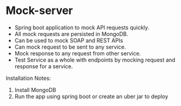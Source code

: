 # Mock-server
- Spring boot application to mock API requests quickly. 
- All mock requests are persisted in MongoDB. 
- Can be used to mock SOAP and REST APIs
- Can mock request to be sent to any service.
- Mock response to any request from other service.
- Test Service as a whole with endpoints by mocking request and response for a service.

Installation Notes:
1. Install MongoDB
2. Run the app using spring boot or create an uber jar to deploy

